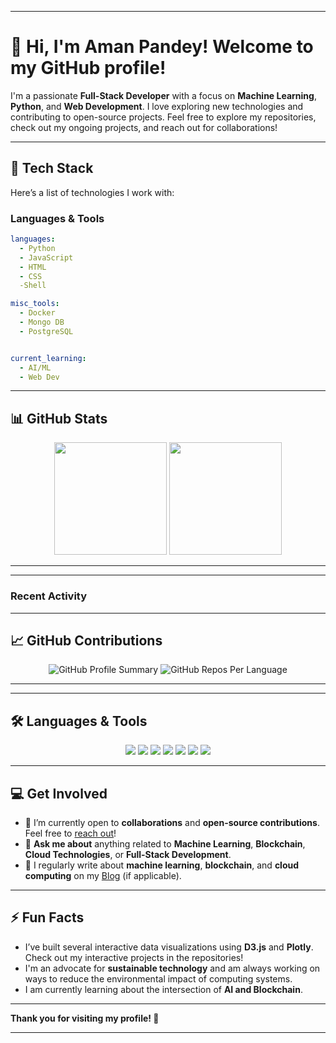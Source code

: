 
---

# 👋 Hi, I'm **Aman Pandey**! Welcome to my GitHub profile! 

I'm a passionate **Full-Stack Developer** with a focus on **Machine Learning**, **Python**, and **Web Development**. I love exploring new technologies and contributing to open-source projects. Feel free to explore my repositories, check out my ongoing projects, and reach out for collaborations!

---

## 🌟 **Tech Stack**

Here’s a list of technologies I work with:

### **Languages & Tools**

```yaml
languages:
  - Python
  - JavaScript
  - HTML
  - CSS
  -Shell

misc_tools:
  - Docker
  - Mongo DB
  - PostgreSQL


current_learning:
  - AI/ML
  - Web Dev
```

---

## 📊 **GitHub Stats**

<!-- GitHub Stats -->
<p align="center">
  <img height="180em" src="https://github-readme-stats.vercel.app/api?username=amanpandey7647&show_icons=true&hide_title=true&hide_border=true&count_private=true&theme=radical" />
  <img height="180em" src="https://github-readme-stats.vercel.app/api/top-langs/?username=amanpandey7647&layout=compact&hide_title=true&hide_border=true&theme=radical" />
</p>

---
---

### Recent Activity
<!--START_SECTION:activity-->
<!--END_SECTION:activity-->

---

## 📈 **GitHub Contributions**

<!-- GitHub Contributions Graph -->
<p align="center">
  <img src="https://github-profile-summary-cards.vercel.app/api/cards/profile-details?username=amanpandey7647&theme=radical" alt="GitHub Profile Summary" />
  <img src="https://github-profile-summary-cards.vercel.app/api/cards/repos-per-language?username=amanpandey7647&theme=radical" alt="GitHub Repos Per Language" />
</p>

---

---
## 🛠️ **Languages & Tools**

<p align="center">
  <img src="https://img.shields.io/badge/Python-3776AB?style=flat-square&logo=python&logoColor=white" />
  <img src="https://img.shields.io/badge/HTML-E34F26?style=flat-square&logo=html5&logoColor=white" />
  <img src="https://img.shields.io/badge/CSS-1572B6?style=flat-square&logo=css3&logoColor=white" />
  <img src="https://img.shields.io/badge/JavaScript-F7DF1E?style=flat-square&logo=javascript&logoColor=black" />
  <img src="https://img.shields.io/badge/Telethon-0088cc?style=flat-square&logo=telegram&logoColor=white" />
  <img src="https://img.shields.io/badge/Shell-89E051?style=flat-square&logo=gnubash&logoColor=white" />
  <img src="https://img.shields.io/badge/Batch-2E8B57?style=flat-square&logo=windows&logoColor=white" />
</p>

---

## 💻 **Get Involved**

- 🎯 I’m currently open to **collaborations** and **open-source contributions**. Feel free to [reach out](mailto:your.email@example.com)!
- 💬 **Ask me about** anything related to **Machine Learning**, **Blockchain**, **Cloud Technologies**, or **Full-Stack Development**.
- 📢 I regularly write about **machine learning**, **blockchain**, and **cloud computing** on my [Blog](https://your-blog-link.com) (if applicable).

---

## ⚡ **Fun Facts**

- I’ve built several interactive data visualizations using **D3.js** and **Plotly**. Check out my interactive projects in the repositories!
- I'm an advocate for **sustainable technology** and am always working on ways to reduce the environmental impact of computing systems.
- I am currently learning about the intersection of **AI and Blockchain**.

---



**Thank you for visiting my profile! 🚀**

---

